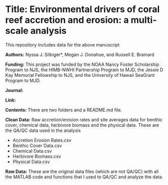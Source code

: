 ﻿# Title: Environmental drivers of coral reef accretion and erosion: a multi-scale analysis

This repository includes data  for the above manuscript

**Authors:** Nyssa J. Silbiger*, Megan J. Donahue, and Russell E. Brainard
 

**Funding:** This project was funded by the NOAA Nancy Foster Scholarship Program to NJS, the HIMB-NWHI Partnership Program to MJD, the Jessie D Kay Memorial Fellowship to NJS, and the University of Hawaii SeaGrant Program to MJD. 
 
**Journal:**  
   
**Link:**  

**Contents:** There are two folders and a README.md file.

**Clean Data:** Raw accretion/erosion rates and site averages data for benthic cover, chemical data, herbivore biomass and the physical data. These are the QA/QC data used in the analysis  
  
* Accretion Erosion Rates.csv
* Benthic Cover Data.csv
* Chemical Data.csv
* Herbivore Biomass.csv
* Physical Data.csv

**Raw Data:** These are the original data files (which are not QA/QC) with all the MATLAB code and functions that I used to QA/QC and analyze the data.  
